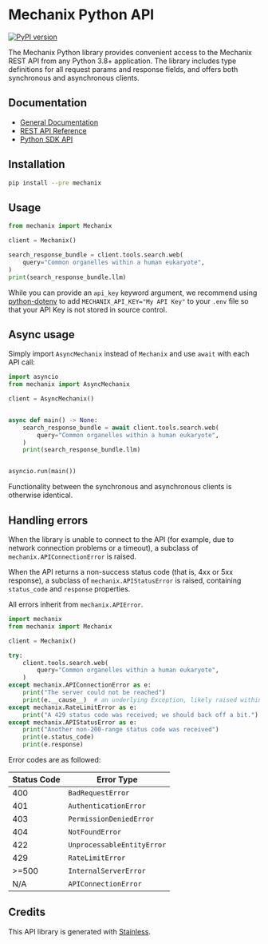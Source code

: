 # Mechanix Python API

[![PyPI version](https://img.shields.io/pypi/v/mechanix.svg)](https://pypi.org/project/mechanix/)

The Mechanix Python library provides convenient access to the Mechanix REST API from any Python 3.8+
application. The library includes type definitions for all request params and response fields,
and offers both synchronous and asynchronous clients.

## Documentation
- [General Documentation](https://docs.mechanix.tools)
- [REST API Reference](https://api.mechanix.tools/docs)
- [Python SDK API](api.md)

## Installation

```sh
pip install --pre mechanix
```

## Usage

```python
from mechanix import Mechanix

client = Mechanix()

search_response_bundle = client.tools.search.web(
    query="Common organelles within a human eukaryote",
)
print(search_response_bundle.llm)
```

While you can provide an `api_key` keyword argument,
we recommend using [python-dotenv](https://pypi.org/project/python-dotenv/)
to add `MECHANIX_API_KEY="My API Key"` to your `.env` file
so that your API Key is not stored in source control.

## Async usage

Simply import `AsyncMechanix` instead of `Mechanix` and use `await` with each API call:

```python
import asyncio
from mechanix import AsyncMechanix

client = AsyncMechanix()


async def main() -> None:
    search_response_bundle = await client.tools.search.web(
        query="Common organelles within a human eukaryote",
    )
    print(search_response_bundle.llm)


asyncio.run(main())
```

Functionality between the synchronous and asynchronous clients is otherwise identical.

## Handling errors

When the library is unable to connect to the API (for example, due to network connection problems or a timeout), a subclass of `mechanix.APIConnectionError` is raised.

When the API returns a non-success status code (that is, 4xx or 5xx
response), a subclass of `mechanix.APIStatusError` is raised, containing `status_code` and `response` properties.

All errors inherit from `mechanix.APIError`.

```python
import mechanix
from mechanix import Mechanix

client = Mechanix()

try:
    client.tools.search.web(
        query="Common organelles within a human eukaryote",
    )
except mechanix.APIConnectionError as e:
    print("The server could not be reached")
    print(e.__cause__)  # an underlying Exception, likely raised within httpx.
except mechanix.RateLimitError as e:
    print("A 429 status code was received; we should back off a bit.")
except mechanix.APIStatusError as e:
    print("Another non-200-range status code was received")
    print(e.status_code)
    print(e.response)
```

Error codes are as followed:

| Status Code | Error Type                 |
| ----------- | -------------------------- |
| 400         | `BadRequestError`          |
| 401         | `AuthenticationError`      |
| 403         | `PermissionDeniedError`    |
| 404         | `NotFoundError`            |
| 422         | `UnprocessableEntityError` |
| 429         | `RateLimitError`           |
| >=500       | `InternalServerError`      |
| N/A         | `APIConnectionError`       |






## Credits
This API library is generated with [Stainless](https://www.stainlessapi.com/).
